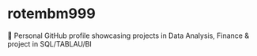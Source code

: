 # rotembm999
👋 Personal GitHub profile showcasing projects in Data Analysis, Finance &amp; project in SQL/TABLAU/BI
